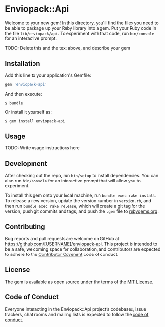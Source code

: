 # Enviopack::Api

Welcome to your new gem! In this directory, you'll find the files you need to be able to package up your Ruby library into a gem. Put your Ruby code in the file `lib/enviopack/api`. To experiment with that code, run `bin/console` for an interactive prompt.

TODO: Delete this and the text above, and describe your gem

## Installation

Add this line to your application's Gemfile:

```ruby
gem 'enviopack-api'
```

And then execute:

    $ bundle

Or install it yourself as:

    $ gem install enviopack-api

## Usage

TODO: Write usage instructions here

## Development

After checking out the repo, run `bin/setup` to install dependencies. You can also run `bin/console` for an interactive prompt that will allow you to experiment.

To install this gem onto your local machine, run `bundle exec rake install`. To release a new version, update the version number in `version.rb`, and then run `bundle exec rake release`, which will create a git tag for the version, push git commits and tags, and push the `.gem` file to [rubygems.org](https://rubygems.org).

## Contributing

Bug reports and pull requests are welcome on GitHub at https://github.com/[USERNAME]/enviopack-api. This project is intended to be a safe, welcoming space for collaboration, and contributors are expected to adhere to the [Contributor Covenant](http://contributor-covenant.org) code of conduct.

## License

The gem is available as open source under the terms of the [MIT License](https://opensource.org/licenses/MIT).

## Code of Conduct

Everyone interacting in the Enviopack::Api project’s codebases, issue trackers, chat rooms and mailing lists is expected to follow the [code of conduct](https://github.com/[USERNAME]/enviopack-api/blob/master/CODE_OF_CONDUCT.md).
